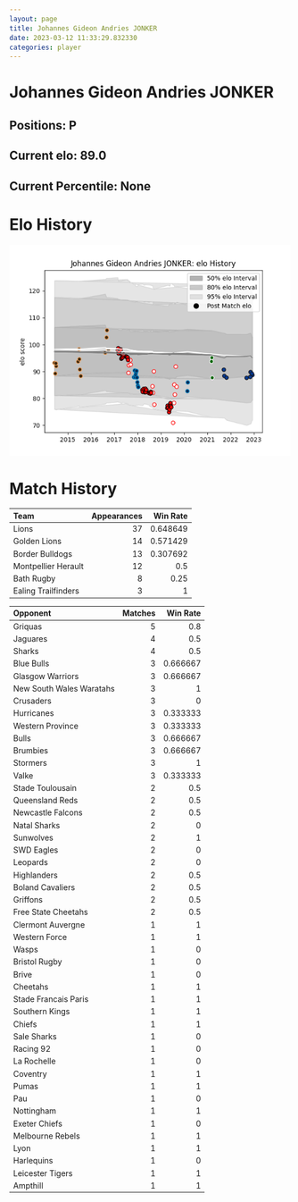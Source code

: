 ```yaml
---  
layout: page  
title: Johannes Gideon Andries JONKER  
date: 2023-03-12 11:33:29.832330  
categories: player  
---
```

# Johannes Gideon Andries JONKER

## Positions: P

## Current elo: 89.0

## Current Percentile: None

# Elo History


![elo history](history_JohannesGideonAndriesJONKER.png)
# Match History


| Team                |   Appearances |   Win Rate |
|:--------------------|--------------:|-----------:|
| Lions               |            37 |   0.648649 |
| Golden Lions        |            14 |   0.571429 |
| Border Bulldogs     |            13 |   0.307692 |
| Montpellier Herault |            12 |   0.5      |
| Bath Rugby          |             8 |   0.25     |
| Ealing Trailfinders |             3 |   1        |

| Opponent                 |   Matches |   Win Rate |
|:-------------------------|----------:|-----------:|
| Griquas                  |         5 |   0.8      |
| Jaguares                 |         4 |   0.5      |
| Sharks                   |         4 |   0.5      |
| Blue Bulls               |         3 |   0.666667 |
| Glasgow Warriors         |         3 |   0.666667 |
| New South Wales Waratahs |         3 |   1        |
| Crusaders                |         3 |   0        |
| Hurricanes               |         3 |   0.333333 |
| Western Province         |         3 |   0.333333 |
| Bulls                    |         3 |   0.666667 |
| Brumbies                 |         3 |   0.666667 |
| Stormers                 |         3 |   1        |
| Valke                    |         3 |   0.333333 |
| Stade Toulousain         |         2 |   0.5      |
| Queensland Reds          |         2 |   0.5      |
| Newcastle Falcons        |         2 |   0.5      |
| Natal Sharks             |         2 |   0        |
| Sunwolves                |         2 |   1        |
| SWD Eagles               |         2 |   0        |
| Leopards                 |         2 |   0        |
| Highlanders              |         2 |   0.5      |
| Boland Cavaliers         |         2 |   0.5      |
| Griffons                 |         2 |   0.5      |
| Free State Cheetahs      |         2 |   0.5      |
| Clermont Auvergne        |         1 |   1        |
| Western Force            |         1 |   1        |
| Wasps                    |         1 |   0        |
| Bristol Rugby            |         1 |   0        |
| Brive                    |         1 |   0        |
| Cheetahs                 |         1 |   1        |
| Stade Francais Paris     |         1 |   1        |
| Southern Kings           |         1 |   1        |
| Chiefs                   |         1 |   1        |
| Sale Sharks              |         1 |   0        |
| Racing 92                |         1 |   0        |
| La Rochelle              |         1 |   0        |
| Coventry                 |         1 |   1        |
| Pumas                    |         1 |   1        |
| Pau                      |         1 |   0        |
| Nottingham               |         1 |   1        |
| Exeter Chiefs            |         1 |   0        |
| Melbourne Rebels         |         1 |   1        |
| Lyon                     |         1 |   1        |
| Harlequins               |         1 |   0        |
| Leicester Tigers         |         1 |   1        |
| Ampthill                 |         1 |   1        |